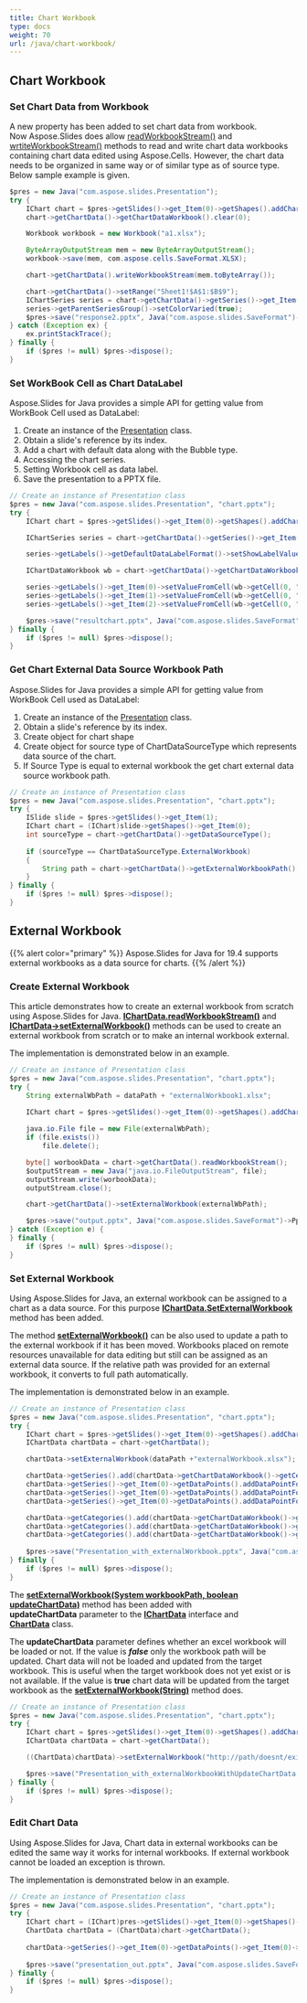```yaml
---
title: Chart Workbook
type: docs
weight: 70
url: /java/chart-workbook/
---
```



## **Chart Workbook**
### **Set Chart Data from Workbook**
A new property has been added to set chart data from workbook. Now Aspose.Slides does allow [readWorkbookStream()](https://apireference.aspose.com/slides/java/com.aspose.slides/IChartData#readWorkbookStream--) and [wrtiteWorkbookStream()](https://apireference.aspose.com/slides/java/com.aspose.slides/IChartData#writeWorkbookStream-byte:A-) methods to read and write chart data workbooks containing chart data edited using Aspose.Cells. However, the chart data needs to be organized in same way or of similar type as of source type. Below sample example is given.

```java
$pres = new Java("com.aspose.slides.Presentation");
try {
    IChart chart = $pres->getSlides()->get_Item(0)->getShapes().addChart(ChartType.Pie, 50, 50, 500, 400);
    chart->getChartData()->getChartDataWorkbook().clear(0);

    Workbook workbook = new Workbook("a1.xlsx");

    ByteArrayOutputStream mem = new ByteArrayOutputStream();
    workbook->save(mem, com.aspose.cells.SaveFormat.XLSX);

    chart->getChartData().writeWorkbookStream(mem.toByteArray());

    chart->getChartData()->setRange("Sheet1!$A$1:$B$9");
    IChartSeries series = chart->getChartData()->getSeries()->get_Item(0);
    series->getParentSeriesGroup()->setColorVaried(true);
    $pres->save("response2.pptx", Java("com.aspose.slides.SaveFormat")->Pptx);
} catch (Exception ex) {
    ex.printStackTrace();
} finally {
    if ($pres != null) $pres->dispose();
}
```

### **Set WorkBook Cell as Chart DataLabel**
Aspose.Slides for Java provides a simple API for getting value from WorkBook Cell used as DataLabel:

1. Create an instance of the [Presentation](http://www.aspose.com/api/java/slides/com.aspose.slides/classes/Presentation) class.
1. Obtain a slide's reference by its index.
1. Add a chart with default data along with the Bubble type.
1. Accessing the chart series.
1. Setting Workbook cell as data label.
1. Save the presentation to a PPTX file.

```java
// Create an instance of Presentation class
$pres = new Java("com.aspose.slides.Presentation", "chart.pptx");
try {
    IChart chart = $pres->getSlides()->get_Item(0)->getShapes().addChart(ChartType.Bubble, 50, 50, 600, 400, true);

    IChartSeries series = chart->getChartData()->getSeries()->get_Item(0);

    series->getLabels()->getDefaultDataLabelFormat()->setShowLabelValueFromCell(true);

    IChartDataWorkbook wb = chart->getChartData()->getChartDataWorkbook();

    series->getLabels()->get_Item(0)->setValueFromCell(wb->getCell(0, "A10", "Label 0 cell value"));
    series->getLabels()->get_Item(1)->setValueFromCell(wb->getCell(0, "A11", "Label 1 cell value"));
    series->getLabels()->get_Item(2)->setValueFromCell(wb->getCell(0, "A12", "Label 2 cell value"));

    $pres->save("resultchart.pptx", Java("com.aspose.slides.SaveFormat")->Pptx);
} finally {
    if ($pres != null) $pres->dispose();
}
```

### **Get Chart External Data Source Workbook Path**
Aspose.Slides for Java provides a simple API for getting value from WorkBook Cell used as DataLabel:

1. Create an instance of the [Presentation](http://www.aspose.com/api/java/slides/com.aspose.slides/classes/Presentation) class.
1. Obtain a slide's reference by its index.
1. Create object for chart shape
1. Create object for source type of ChartDataSourceType which represents data source of the chart.
1. If Source Type is equal to external workbook the get chart external data source workbook path.

```java
// Create an instance of Presentation class
$pres = new Java("com.aspose.slides.Presentation", "chart.pptx");
try {
    ISlide slide = $pres->getSlides()->get_Item(1);
    IChart chart = (IChart)slide->getShapes()->get_Item(0);
    int sourceType = chart->getChartData()->getDataSourceType();
    
    if (sourceType == ChartDataSourceType.ExternalWorkbook)
    {
        String path = chart->getChartData()->getExternalWorkbookPath();
    }
} finally {
    if ($pres != null) $pres->dispose();
}
```

## **External Workbook**
{{% alert color="primary" %}} 
Aspose.Slides for Java for 19.4 supports external workbooks as a data source for charts.
{{% /alert %}} 

### **Create External Workbook**
This article demonstrates how to create an external workbook from scratch using Aspose.Slides for Java. [**IChartData.readWorkbookStream()**](https://apireference.aspose.com/slides/java/com.aspose.slides/IChartData#readWorkbookStream--) and [**IChartData->setExternalWorkbook()**](https://apireference.aspose.com/slides/java/com.aspose.slides/IChartData#setExternalWorkbook-java.lang.String-) methods can be used to create an external workbook from scratch or to make an internal workbook external.

The implementation is demonstrated below in an example.

```java
// Create an instance of Presentation class
$pres = new Java("com.aspose.slides.Presentation", "chart.pptx");
try {
    String externalWbPath = dataPath + "externalWorkbook1.xlsx";
    
    IChart chart = $pres->getSlides()->get_Item(0)->getShapes().addChart(ChartType.Pie, 50, 50, 400, 600);

    java.io.File file = new File(externalWbPath);
    if (file.exists())
        file.delete();

    byte[] worbookData = chart->getChartData().readWorkbookStream();
    $outputStream = new Java("java.io.FileOutputStream", file);
    outputStream.write(worbookData);
    outputStream.close();

    chart->getChartData()->setExternalWorkbook(externalWbPath);

    $pres->save("output.pptx", Java("com.aspose.slides.SaveFormat")->Pptx);
} catch (Exception e) {
} finally {
    if ($pres != null) $pres->dispose();
}
```

### **Set External Workbook**
Using Aspose.Slides for Java, an external workbook can be assigned to a chart as a data source. For this purpose [**IChartData.SetExternalWorkbook**](https://apireference.aspose.com/slides/java/com.aspose.slides/IChartData#setExternalWorkbook-java.lang.String-) method has been added.

The method [**setExternalWorkbook()**](https://apireference.aspose.com/slides/java/com.aspose.slides/IChartData#setExternalWorkbook-java.lang.String-) can be also used to update a path to the external workbook if it has been moved. Workbooks placed on remote resources unavailable for data editing but still can be assigned as an external data source. If the relative path was provided for an external workbook, it converts to full path automatically.

The implementation is demonstrated below in an example.

```java
// Create an instance of Presentation class
$pres = new Java("com.aspose.slides.Presentation", "chart.pptx");
try {
    IChart chart = $pres->getSlides()->get_Item(0)->getShapes().addChart(ChartType.Pie, 50, 50, 400, 600, false);
    IChartData chartData = chart->getChartData();

    chartData->setExternalWorkbook(dataPath +"externalWorkbook.xlsx");

    chartData->getSeries().add(chartData->getChartDataWorkbook()->getCell(0, "B1"), ChartType.Pie);
    chartData->getSeries()->get_Item(0)->getDataPoints().addDataPointForPieSeries(chartData->getChartDataWorkbook()->getCell(0, "B2"));
    chartData->getSeries()->get_Item(0)->getDataPoints().addDataPointForPieSeries(chartData->getChartDataWorkbook()->getCell(0, "B3"));
    chartData->getSeries()->get_Item(0)->getDataPoints().addDataPointForPieSeries(chartData->getChartDataWorkbook()->getCell(0, "B4"));

    chartData->getCategories().add(chartData->getChartDataWorkbook()->getCell(0, "A2"));
    chartData->getCategories().add(chartData->getChartDataWorkbook()->getCell(0, "A3"));
    chartData->getCategories().add(chartData->getChartDataWorkbook()->getCell(0, "A4"));
    
    $pres->save("Presentation_with_externalWorkbook.pptx", Java("com.aspose.slides.SaveFormat")->Pptx);
} finally {
    if ($pres != null) $pres->dispose();
}
```

The [**setExternalWorkbook(System workbookPath, boolean updateChartData)**](https://apireference.aspose.com/slides/java/com.aspose.slides/IChartData#setExternalWorkbook-java.lang.String-boolean-) method has been added with **updateChartData** parameter to the [**IChartData**](https://apireference.aspose.com/slides/java/com.aspose.slides/IChartData) interface and [**ChartData**](https://apireference.aspose.com/slides/java/com.aspose.slides/ChartData) class.

The **updateChartData** parameter defines whether an excel workbook will be loaded or not. If the value is ***false*** only the workbook path will be updated. Chart data will not be loaded and updated from the target workbook. This is useful when the target workbook does not yet exist or is not available. If the value is **true** chart data will be updated from the target workbook as the [**setExternalWorkbook(String)**](https://apireference.aspose.com/slides/java/com.aspose.slides/IChartData#setExternalWorkbook-java.lang.String-) method does.

```java
// Create an instance of Presentation class
$pres = new Java("com.aspose.slides.Presentation", "chart.pptx");
try {
    IChart chart = $pres->getSlides()->get_Item(0)->getShapes().addChart(ChartType.Pie, 50, 50, 400, 600, true);
    IChartData chartData = chart->getChartData();

    ((ChartData)chartData)->setExternalWorkbook("http://path/doesnt/exists", false);

    $pres->save("Presentation_with_externalWorkbookWithUpdateChartData.pptx", Java("com.aspose.slides.SaveFormat")->Pptx);
} finally {
    if ($pres != null) $pres->dispose();
}
```

### **Edit Chart Data**
Using Aspose.Slides for Java, Chart data in external workbooks can be edited the same way it works for internal workbooks. If external workbook cannot be loaded an exception is thrown.

The implementation is demonstrated below in an example.

```java
// Create an instance of Presentation class
$pres = new Java("com.aspose.slides.Presentation", "chart.pptx");
try {
    IChart chart = (IChart)pres->getSlides()->get_Item(0)->getShapes()->get_Item(0);
    ChartData chartData = (ChartData)chart->getChartData();
    
    chartData->getSeries()->get_Item(0)->getDataPoints()->get_Item(0)->getValue()->getAsCell()->setValue(100);
    
    $pres->save("presentation_out.pptx", Java("com.aspose.slides.SaveFormat")->Pptx);
} finally {
    if ($pres != null) $pres->dispose();
}
```